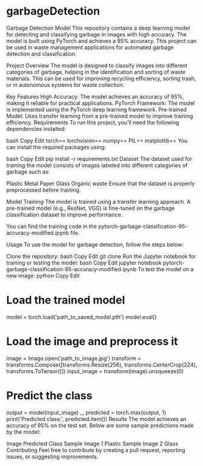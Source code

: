 # garbageDetection

Garbage Detection Model
This repository contains a deep learning model for detecting and classifying garbage in images with high accuracy. The model is built using PyTorch and achieves a 95% accuracy. This project can be used in waste management applications for automated garbage detection and classification.

Project Overview
The model is designed to classify images into different categories of garbage, helping in the identification and sorting of waste materials. This can be used for improving recycling efficiency, sorting trash, or in autonomous systems for waste collection.

Key Features
High Accuracy: The model achieves an accuracy of 95%, making it reliable for practical applications.
PyTorch Framework: The model is implemented using the PyTorch deep learning framework.
Pre-trained Model: Uses transfer learning from a pre-trained model to improve training efficiency.
Requirements
To run this project, you'll need the following dependencies installed:

bash
Copy
Edit
torch==<version>
torchvision==<version>
numpy==<version>
PIL==<version>
matplotlib==<version>
You can install the required packages using:

bash
Copy
Edit
pip install -r requirements.txt
Dataset
The dataset used for training the model consists of images labeled into different categories of garbage such as:

Plastic
Metal
Paper
Glass
Organic waste
Ensure that the dataset is properly preprocessed before training.

Model Training
The model is trained using a transfer learning approach. A pre-trained model (e.g., ResNet, VGG) is fine-tuned on the garbage classification dataset to improve performance.

You can find the training code in the pytorch-garbage-classification-95-accuracy-modified.ipynb file.

Usage
To use the model for garbage detection, follow the steps below:

Clone the repository:
bash
Copy
Edit
git clone <repository-url>
Run the Jupyter notebook for training or testing the model:
bash
Copy
Edit
jupyter notebook pytorch-garbage-classification-95-accuracy-modified.ipynb
To test the model on a new image:
python
Copy
Edit
# Load the trained model
model = torch.load('path_to_saved_model.pth')
model.eval()

# Load the image and preprocess it
image = Image.open('path_to_image.jpg')
transform = transforms.Compose([transforms.Resize(256), transforms.CenterCrop(224), transforms.ToTensor()])
input_image = transform(image).unsqueeze(0)

# Predict the class
output = model(input_image)
_, predicted = torch.max(output, 1)
print('Predicted class:', predicted.item())
Results
The model achieves an accuracy of 95% on the test set. Below are some sample predictions made by the model:

Image	Predicted Class
Sample Image 1	Plastic
Sample Image 2	Glass
Contributing
Feel free to contribute by creating a pull request, reporting issues, or suggesting improvements.
